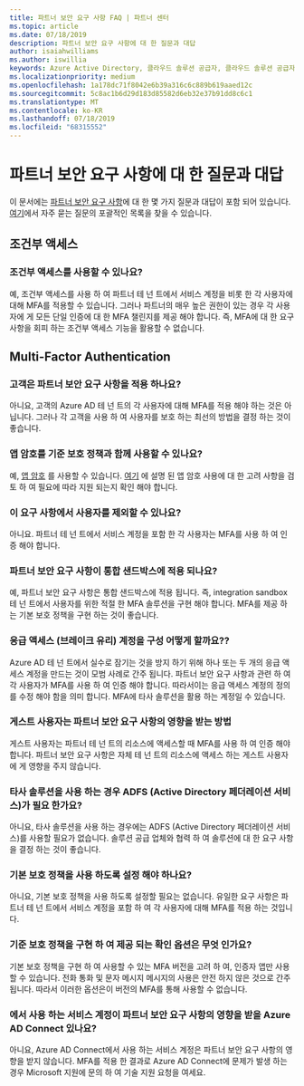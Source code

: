 ```yaml
---
title: 파트너 보안 요구 사항 FAQ | 파트너 센터
ms.topic: article
ms.date: 07/18/2019
description: 파트너 보안 요구 사항에 대 한 질문과 대답
author: isaiahwilliams
ms.author: iswillia
keywords: Azure Active Directory, 클라우드 솔루션 공급자, 클라우드 솔루션 공급자 프로그램, CSP, 제어판 공급 업체, CPV, multi-factor authentication, MFA, 보안 응용 프로그램 모델, 보안 앱 모델, 보안
ms.localizationpriority: medium
ms.openlocfilehash: 1a178dc71f8042e6b39a316c6c889b619aaed12c
ms.sourcegitcommit: 5c8ac1b6d29d183d85582d6eb32e37b91dd8c6c1
ms.translationtype: MT
ms.contentlocale: ko-KR
ms.lasthandoff: 07/18/2019
ms.locfileid: "68315552"
---
```

# <a name="frequently-asked-questions-about-the-partner-security-requirements"></a>파트너 보안 요구 사항에 대 한 질문과 대답

이 문서에는 [파트너 보안 요구 사항](partner-security-requirements.md)에 대 한 몇 가지 질문과 대답이 포함 되어 있습니다. [여기](http://assetsprod.microsoft.com/security-requirements-faq.pdf)에서 자주 묻는 질문의 포괄적인 목록을 찾을 수 있습니다.

## <a name="conditional-access"></a>조건부 액세스

### <a name="can-conditional-access-be-used"></a>조건부 액세스를 사용할 수 있나요?

예, 조건부 액세스를 사용 하 여 파트너 테 넌 트에서 서비스 계정을 비롯 한 각 사용자에 대해 MFA를 적용할 수 있습니다. 그러나 파트너의 매우 높은 권한이 있는 경우 각 사용자에 게 모든 단일 인증에 대 한 MFA 챌린지를 제공 해야 합니다. 즉, MFA에 대 한 요구 사항을 회피 하는 조건부 액세스 기능을 활용할 수 없습니다.

## <a name="multi-factor-authentication"></a>Multi-Factor Authentication

### <a name="are-my-customers-subject-to-the-partner-security-requirements"></a>고객은 파트너 보안 요구 사항을 적용 하나요?

아니요, 고객의 Azure AD 테 넌 트의 각 사용자에 대해 MFA를 적용 해야 하는 것은 아닙니다. 그러나 각 고객을 사용 하 여 사용자를 보호 하는 최선의 방법을 결정 하는 것이 좋습니다.

### <a name="can-app-passwords-be-used-with-the-baseline-protection-policies"></a>앱 암호를 기준 보호 정책과 함께 사용할 수 있나요?

예, [앱 암호](https://docs.microsoft.com/azure/active-directory/authentication/howto-mfa-mfasettings#app-passwords) 를 사용할 수 있습니다. [여기](https://docs.microsoft.com/azure/active-directory/authentication/howto-mfa-mfasettings#considerations-about-app-passwords) 에 설명 된 앱 암호 사용에 대 한 고려 사항을 검토 하 여 필요에 따라 지원 되는지 확인 해야 합니다.

### <a name="can-any-user-be-excluded-from-this-requirement"></a>이 요구 사항에서 사용자를 제외할 수 있나요? 

아니요. 파트너 테 넌 트에서 서비스 계정을 포함 한 각 사용자는 MFA를 사용 하 여 인증 해야 합니다.

### <a name="do-the-partner-security-requirements-apply-to-the-integration-sandbox"></a>파트너 보안 요구 사항이 통합 샌드박스에 적용 되나요?

예, 파트너 보안 요구 사항은 통합 샌드박스에 적용 됩니다. 즉, integration sandbox 테 넌 트에서 사용자를 위한 적절 한 MFA 솔루션을 구현 해야 합니다. MFA를 제공 하는 기본 보호 정책을 구현 하는 것이 좋습니다.

### <a name="how-do-i-configure-an-emergency-access-break-glass-account"></a>응급 액세스 (브레이크 유리) 계정을 구성 어떻게 할까요??

Azure AD 테 넌 트에서 실수로 잠기는 것을 방지 하기 위해 하나 또는 두 개의 응급 액세스 계정을 만드는 것이 모범 사례로 간주 됩니다. 파트너 보안 요구 사항과 관련 하 여 각 사용자가 MFA를 사용 하 여 인증 해야 합니다. 따라서이는 응급 액세스 계정의 정의를 수정 해야 함을 의미 합니다. MFA에 타사 솔루션을 활용 하는 계정일 수 있습니다.

### <a name="how-will-guest-users-be-impacted-by-the-partner-security-requirements"></a>게스트 사용자는 파트너 보안 요구 사항의 영향을 받는 방법

게스트 사용자는 파트너 테 넌 트의 리소스에 액세스할 때 MFA를 사용 하 여 인증 해야 합니다. 파트너 보안 요구 사항은 자체 테 넌 트의 리소스에 액세스 하는 게스트 사용자에 게 영향을 주지 않습니다.

### <a name="if-i-am-using-a-third-party-solution-is-active-directory-federation-service-adfs-required"></a>타사 솔루션을 사용 하는 경우 ADFS (Active Directory 페더레이션 서비스)가 필요 한가요? 

아니요, 타사 솔루션을 사용 하는 경우에는 ADFS (Active Directory 페더레이션 서비스)를 사용할 필요가 없습니다. 솔루션 공급 업체와 협력 하 여 솔루션에 대 한 요구 사항을 결정 하는 것이 좋습니다.

### <a name="is-it-a-requirement-to-enable-the-baseline-protection-policies"></a>기본 보호 정책을 사용 하도록 설정 해야 하나요?

아니요, 기본 보호 정책을 사용 하도록 설정할 필요는 없습니다. 유일한 요구 사항은 파트너 테 넌 트에서 서비스 계정을 포함 하 여 각 사용자에 대해 MFA를 적용 하는 것입니다.

### <a name="what-verification-options-are-provided-through-the-implementation-of-the-baseline-protection-policies"></a>기준 보호 정책을 구현 하 여 제공 되는 확인 옵션은 무엇 인가요? 

기본 보호 정책을 구현 하 여 사용할 수 있는 MFA 버전을 고려 하 여, 인증자 앱만 사용할 수 있습니다. 전화 통화 및 문자 메시지 메시지의 사용은 안전 하지 않은 것으로 간주 됩니다. 따라서 이러한 옵션은이 버전의 MFA를 통해 사용할 수 없습니다.

### <a name="will-the-service-account-used-by-azure-ad-connect-be-impacted-by-the-partner-security-requirements"></a>에서 사용 하는 서비스 계정이 파트너 보안 요구 사항의 영향을 받을 Azure AD Connect 있나요?

아니요, Azure AD Connect에서 사용 하는 서비스 계정은 파트너 보안 요구 사항의 영향을 받지 않습니다. MFA를 적용 한 결과로 Azure AD Connect에 문제가 발생 하는 경우 Microsoft 지원에 문의 하 여 기술 지원 요청을 여세요.
